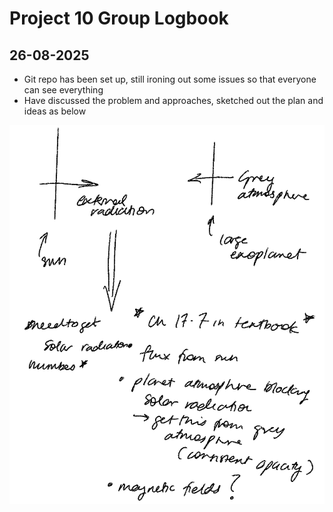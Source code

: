 # Project 10 Group Logbook

## 26-08-2025

- Git repo has been set up, still ironing out some issues so that everyone can see everything
- Have discussed the problem and approaches, sketched out the plan and ideas as below

![scribble ](image.png)
